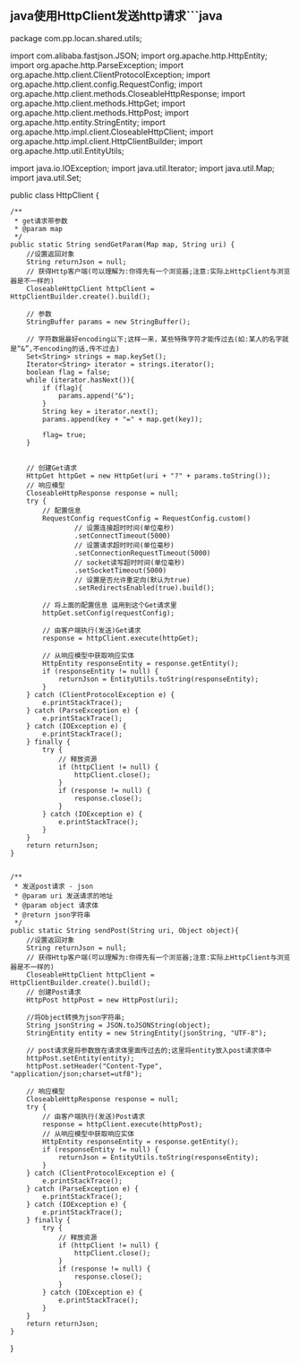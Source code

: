## java使用HttpClient发送http请求```java
package com.pp.locan.shared.utils;

import com.alibaba.fastjson.JSON;
import org.apache.http.HttpEntity;
import org.apache.http.ParseException;
import org.apache.http.client.ClientProtocolException;
import org.apache.http.client.config.RequestConfig;
import org.apache.http.client.methods.CloseableHttpResponse;
import org.apache.http.client.methods.HttpGet;
import org.apache.http.client.methods.HttpPost;
import org.apache.http.entity.StringEntity;
import org.apache.http.impl.client.CloseableHttpClient;
import org.apache.http.impl.client.HttpClientBuilder;
import org.apache.http.util.EntityUtils;

import java.io.IOException;
import java.util.Iterator;
import java.util.Map;
import java.util.Set;

public class HttpClient {


    /**
     * get请求带参数
     * @param map
     */
    public static String sendGetParam(Map map, String uri) {
        //设置返回对象
        String returnJson = null;
        // 获得Http客户端(可以理解为:你得先有一个浏览器;注意:实际上HttpClient与浏览器是不一样的)
        CloseableHttpClient httpClient = HttpClientBuilder.create().build();

        // 参数
        StringBuffer params = new StringBuffer();

        // 字符数据最好encoding以下;这样一来，某些特殊字符才能传过去(如:某人的名字就是“&”,不encoding的话,传不过去)
        Set<String> strings = map.keySet();
        Iterator<String> iterator = strings.iterator();
        boolean flag = false;
        while (iterator.hasNext()){
            if (flag){
                params.append("&");
            }
            String key = iterator.next();
            params.append(key + "=" + map.get(key));

            flag= true;
        }


        // 创建Get请求
        HttpGet httpGet = new HttpGet(uri + "?" + params.toString());
        // 响应模型
        CloseableHttpResponse response = null;
        try {
            // 配置信息
            RequestConfig requestConfig = RequestConfig.custom()
                    // 设置连接超时时间(单位毫秒)
                    .setConnectTimeout(5000)
                    // 设置请求超时时间(单位毫秒)
                    .setConnectionRequestTimeout(5000)
                    // socket读写超时时间(单位毫秒)
                    .setSocketTimeout(5000)
                    // 设置是否允许重定向(默认为true)
                    .setRedirectsEnabled(true).build();

            // 将上面的配置信息 运用到这个Get请求里
            httpGet.setConfig(requestConfig);

            // 由客户端执行(发送)Get请求
            response = httpClient.execute(httpGet);

            // 从响应模型中获取响应实体
            HttpEntity responseEntity = response.getEntity();
            if (responseEntity != null) {
                returnJson = EntityUtils.toString(responseEntity);
            }
        } catch (ClientProtocolException e) {
            e.printStackTrace();
        } catch (ParseException e) {
            e.printStackTrace();
        } catch (IOException e) {
            e.printStackTrace();
        } finally {
            try {
                // 释放资源
                if (httpClient != null) {
                    httpClient.close();
                }
                if (response != null) {
                    response.close();
                }
            } catch (IOException e) {
                e.printStackTrace();
            }
        }
        return returnJson;
    }


    /**
     * 发送post请求 - json
     * @param uri 发送请求的地址
     * @param object 请求体
     * @return json字符串
     */
    public static String sendPost(String uri, Object object){
        //设置返回对象
        String returnJson = null;
        // 获得Http客户端(可以理解为:你得先有一个浏览器;注意:实际上HttpClient与浏览器是不一样的)
        CloseableHttpClient httpClient = HttpClientBuilder.create().build();
        // 创建Post请求
        HttpPost httpPost = new HttpPost(uri);

        //将Object转换为json字符串;
        String jsonString = JSON.toJSONString(object);
        StringEntity entity = new StringEntity(jsonString, "UTF-8");

        // post请求是将参数放在请求体里面传过去的;这里将entity放入post请求体中
        httpPost.setEntity(entity);
        httpPost.setHeader("Content-Type", "application/json;charset=utf8");

        // 响应模型
        CloseableHttpResponse response = null;
        try {
            // 由客户端执行(发送)Post请求
            response = httpClient.execute(httpPost);
            // 从响应模型中获取响应实体
            HttpEntity responseEntity = response.getEntity();
            if (responseEntity != null) {
                returnJson = EntityUtils.toString(responseEntity);
            }
        } catch (ClientProtocolException e) {
            e.printStackTrace();
        } catch (ParseException e) {
            e.printStackTrace();
        } catch (IOException e) {
            e.printStackTrace();
        } finally {
            try {
                // 释放资源
                if (httpClient != null) {
                    httpClient.close();
                }
                if (response != null) {
                    response.close();
                }
            } catch (IOException e) {
                e.printStackTrace();
            }
        }
        return returnJson;
    }
}

```